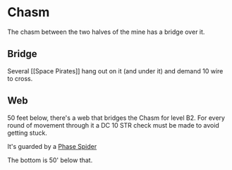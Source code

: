 # Chasm

The chasm between the two halves of the mine has a bridge over it.

## Bridge

Several [[Space Pirates]] hang out on it (and under it) and demand 10 wire to cross.

## Web

50 feet below, there's a web that bridges the Chasm for level B2. For every round of movement through it a DC 10 STR check must be made to avoid getting stuck.

It's guarded by a [Phase Spider](https://www.dndbeyond.com/monsters/phase-spider)

The bottom is 50' below that.